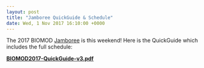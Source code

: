 ```yaml
---
layout: post
title: "Jamboree QuickGuide & Schedule"
date: Wed, 1 Nov 2017 16:10:00 +0000
---
```


The 2017 BIOMOD [Jamboree](/jamboree/) is this weekend! Here is the QuickGuide which includes the full schedule:

<strong>[BIOMOD2017-QuickGuide-v3.pdf](/jamboree/BIOMOD2017-QuickGuide-v3.pdf)</strong>